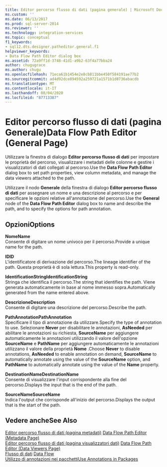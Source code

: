 ```yaml
---
title: Editor percorso flusso di dati (pagina generale) | Microsoft Docs
ms.custom: ''
ms.date: 06/13/2017
ms.prod: sql-server-2014
ms.reviewer: ''
ms.technology: integration-services
ms.topic: conceptual
f1_keywords:
- sql12.dts.designer.patheditor.general.f1
helpviewer_keywords:
- Data Flow Path Editor dialog box
ms.assetid: 72a9ff1d-3748-41d1-a9b2-63f4a77bba24
author: chugugrace
ms.author: chugu
ms.openlocfilehash: 71eca61b1454e2e8cb811bbe450f584191ae77b2
ms.sourcegitcommit: ad4d92dce894592a259721a1571b1d8736abacdb
ms.translationtype: MT
ms.contentlocale: it-IT
ms.lasthandoff: 08/04/2020
ms.locfileid: "87713387"
---
```

# <a name="data-flow-path-editor-general-page"></a><span data-ttu-id="82a72-102">Editor percorso flusso di dati (pagina Generale)</span><span class="sxs-lookup"><span data-stu-id="82a72-102">Data Flow Path Editor (General Page)</span></span>
  <span data-ttu-id="82a72-103">Utilizzare la finestra di dialogo **Editor percorso flusso di dati** per impostare le proprietà del percorso, visualizzare i metadati delle colonne e gestire i visualizzatori di dati collegati al percorso.</span><span class="sxs-lookup"><span data-stu-id="82a72-103">Use the **Data Flow Path Editor** dialog box to set path properties, view column metadata, and manage the data viewers attached to the path.</span></span>  
  
 <span data-ttu-id="82a72-104">Utilizzare il nodo **Generale** della finestra di dialogo **Editor percorso flusso di dati** per assegnare un nome e una descrizione al percorso e per specificare le opzioni relative all'annotazione del percorso.</span><span class="sxs-lookup"><span data-stu-id="82a72-104">Use the **General** node of the **Data Flow Path Editor** dialog box to name and describe the path, and to specify the options for path annotation.</span></span>  
  
## <a name="options"></a><span data-ttu-id="82a72-105">Opzioni</span><span class="sxs-lookup"><span data-stu-id="82a72-105">Options</span></span>  
 <span data-ttu-id="82a72-106">**Nome**</span><span class="sxs-lookup"><span data-stu-id="82a72-106">**Name**</span></span>  
 <span data-ttu-id="82a72-107">Consente di digitare un nome univoco per il percorso.</span><span class="sxs-lookup"><span data-stu-id="82a72-107">Provide a unique name for the path.</span></span>  
  
 <span data-ttu-id="82a72-108">**ID**</span><span class="sxs-lookup"><span data-stu-id="82a72-108">**ID**</span></span>  
 <span data-ttu-id="82a72-109">L'identificatore di derivazione del percorso.</span><span class="sxs-lookup"><span data-stu-id="82a72-109">The lineage identifier of the path.</span></span> <span data-ttu-id="82a72-110">Questa proprietà è di sola lettura.</span><span class="sxs-lookup"><span data-stu-id="82a72-110">This property is read-only.</span></span>  
  
 <span data-ttu-id="82a72-111">**IdentificationString**</span><span class="sxs-lookup"><span data-stu-id="82a72-111">**IdentificationString**</span></span>  
 <span data-ttu-id="82a72-112">Stringa che identifica il percorso.</span><span class="sxs-lookup"><span data-stu-id="82a72-112">The string that identifies the path.</span></span> <span data-ttu-id="82a72-113">Viene generata automaticamente in base al nome immesso sopra.</span><span class="sxs-lookup"><span data-stu-id="82a72-113">Automatically generated from the name entered above.</span></span>  
  
 <span data-ttu-id="82a72-114">**Descrizione**</span><span class="sxs-lookup"><span data-stu-id="82a72-114">**Description**</span></span>  
 <span data-ttu-id="82a72-115">Consente di digitare una descrizione del percorso.</span><span class="sxs-lookup"><span data-stu-id="82a72-115">Describe the path.</span></span>  
  
 <span data-ttu-id="82a72-116">**PathAnnotation**</span><span class="sxs-lookup"><span data-stu-id="82a72-116">**PathAnnotation**</span></span>  
 <span data-ttu-id="82a72-117">Specificare il tipo di annotazione da utilizzare.</span><span class="sxs-lookup"><span data-stu-id="82a72-117">Specify the type of annotation to use.</span></span> <span data-ttu-id="82a72-118">Selezionare **Never** per disabilitare le annotazioni, **AsNeeded** per abilitare le annotazioni su richiesta, **SourceName** per aggiungere automaticamente le annotazioni utilizzando il valore dell'opzione **SourceName** e **PathName** per aggiungere automaticamente le annotazioni utilizzano il valore della proprietà **Nome** .</span><span class="sxs-lookup"><span data-stu-id="82a72-118">Choose **Never** to disable annotations, **AsNeeded** to enable annotation on demand, **SourceName** to automatically annotate using the value of the **SourceName** option, and **PathName** to automatically annotate using the value of the **Name** property.</span></span>  
  
 <span data-ttu-id="82a72-119">**DestinationName**</span><span class="sxs-lookup"><span data-stu-id="82a72-119">**DestinationName**</span></span>  
 <span data-ttu-id="82a72-120">Consente di visualizzare l'input corrispondente alla fine del percorso.</span><span class="sxs-lookup"><span data-stu-id="82a72-120">Displays the input that is the end of the path.</span></span>  
  
 <span data-ttu-id="82a72-121">**SourceName**</span><span class="sxs-lookup"><span data-stu-id="82a72-121">**SourceName**</span></span>  
 <span data-ttu-id="82a72-122">Indica l'output che corrisponde all'inizio del percorso.</span><span class="sxs-lookup"><span data-stu-id="82a72-122">Displays the output that is the start of the path.</span></span>  
  
## <a name="see-also"></a><span data-ttu-id="82a72-123">Vedere anche</span><span class="sxs-lookup"><span data-stu-id="82a72-123">See Also</span></span>  
 <span data-ttu-id="82a72-124">[Editor percorso flusso di dati &#40;pagina metadati&#41;](../../2014/integration-services/data-flow-path-editor-metadata-page.md) </span><span class="sxs-lookup"><span data-stu-id="82a72-124">[Data Flow Path Editor &#40;Metadata Page&#41;](../../2014/integration-services/data-flow-path-editor-metadata-page.md) </span></span>  
 <span data-ttu-id="82a72-125">[Editor percorso flusso di dati &#40;pagina visualizzatori dati&#41;](../../2014/integration-services/data-flow-path-editor-data-viewers-page.md) </span><span class="sxs-lookup"><span data-stu-id="82a72-125">[Data Flow Path Editor &#40;Data Viewers Page&#41;](../../2014/integration-services/data-flow-path-editor-data-viewers-page.md) </span></span>  
 <span data-ttu-id="82a72-126">[Flusso di dati](data-flow/data-flow.md) </span><span class="sxs-lookup"><span data-stu-id="82a72-126">[Data Flow](data-flow/data-flow.md) </span></span>  
 [<span data-ttu-id="82a72-127">Utilizzo di annotazioni nei pacchetti</span><span class="sxs-lookup"><span data-stu-id="82a72-127">Use Annotations in Packages</span></span>](use-annotations-in-packages.md)  
  
  
